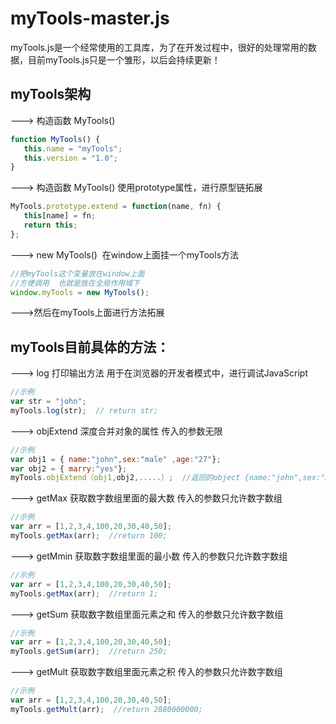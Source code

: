 # myTools-master.js

myTools.js是一个经常使用的工具库，为了在开发过程中，很好的处理常用的数据，目前myTools.js只是一个雏形，以后会持续更新！


## myTools架构
 ---> 构造函数 MyTools() 
 ```js
function MyTools() {
    this.name = "myTools";
    this.version = "1.0";
}
```

---> 构造函数 MyTools() 使用prototype属性，进行原型链拓展
 ```js
MyTools.prototype.extend = function(name, fn) {
    this[name] = fn;
    return this;
};
```

---> new MyTools()  在window上面挂一个myTools方法
 ```js
//把myTools这个变量放在window上面
//方便调用  也就是放在全局作用域下
window.myTools = new MyTools();
```

--->然后在myTools上面进行方法拓展




## myTools目前具体的方法：

---> log 打印输出方法 用于在浏览器的开发者模式中，进行调试JavaScript
 ```js
 //示例
 var str = "john";
 myTools.log(str);  // return str;
```

---> objExtend 深度合并对象的属性 传入的参数无限
 ```js
 //示例
 var obj1 = { name:"john",sex:"male" ,age:"27"};
 var obj2 = { marry:"yes"};
 myTools.objExtend（obj1,obj2,.....）;  //返回的object {name:"john",sex:"male" ,age:"27",marry:"yes"}
```

---> getMax  获取数字数组里面的最大数 传入的参数只允许数字数组
 ```js
 //示例
 var arr = [1,2,3,4,100,20,30,40,50];
 myTools.getMax(arr);  //return 100;
```


---> getMmin  获取数字数组里面的最小数 传入的参数只允许数字数组
 ```js
 //示例
 var arr = [1,2,3,4,100,20,30,40,50];
 myTools.getMax(arr);  //return 1;
```

---> getSum  获取数字数组里面元素之和 传入的参数只允许数字数组
 ```js
 //示例
 var arr = [1,2,3,4,100,20,30,40,50];
 myTools.getSum(arr);  //return 250;
```

---> getMult  获取数字数组里面元素之积 传入的参数只允许数字数组
 ```js
 //示例
 var arr = [1,2,3,4,100,20,30,40,50];
 myTools.getMult(arr);  //return 2880000000;
```




